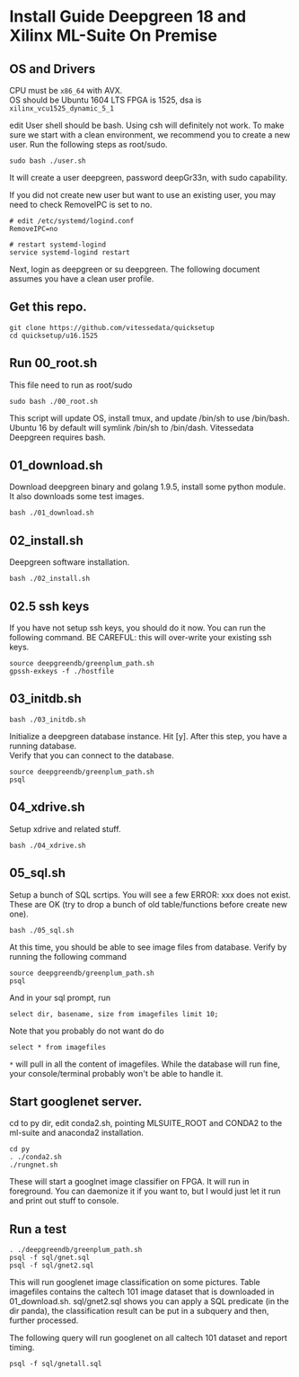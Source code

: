# Install Guide Deepgreen 18 and Xilinx ML-Suite On Premise

## OS and Drivers
CPU must be `x86_64` with AVX.  
OS should be Ubuntu 1604 LTS
FPGA is 1525, dsa is `xilinx_vcu1525_dynamic_5_1`

edit 
User shell should be bash.  Using csh will definitely not work.
To make sure we start with a clean environment, we recommend 
you to create a new user.  Run the following steps as root/sudo.
```
sudo bash ./user.sh
```

It will create a user deepgreen, password deepGr33n, with sudo 
capability.

If you did not create new user but want to use an existing user,
you may need to check RemoveIPC is set to no.   
```
# edit /etc/systemd/logind.conf
RemoveIPC=no

# restart systemd-logind
service systemd-logind restart
```

Next, login as deepgreen or su deepgreen.  The following document
assumes you have a clean user profile.

## Get this repo.
```
git clone https://github.com/vitessedata/quicksetup
cd quicksetup/u16.1525
```

## Run 00_root.sh
This file need to run as root/sudo
```
sudo bash ./00_root.sh
```

This script will update OS, install tmux, and update /bin/sh to use /bin/bash.   
Ubuntu 16 by default will symlink /bin/sh to /bin/dash. Vitessedata Deepgreen 
requires bash. 

## 01\_download.sh
Download deepgreen binary and golang 1.9.5, install some python module.
It also downloads some test images.
```
bash ./01_download.sh
```

## 02\_install.sh
Deepgreen software installation.
```
bash ./02_install.sh
```

## 02.5 ssh keys
If you have not setup ssh keys, you should do it now.  You can run the 
following command.  BE CAREFUL: this will over-write your existing ssh keys.  
```
source deepgreendb/greenplum_path.sh
gpssh-exkeys -f ./hostfile
```

## 03\_initdb.sh
```
bash ./03_initdb.sh
```
Initialize a deepgreen database instance.  Hit [y].
After this step, you have a running database.   
Verify that you can connect to the database.
```
source deepgreendb/greenplum_path.sh
psql
```

## 04\_xdrive.sh
Setup xdrive and related stuff.
```
bash ./04_xdrive.sh
```

## 05\_sql.sh
Setup a bunch of SQL scrtips.  You will see a few ERROR: xxx does not exist.  
These are OK (try to drop a bunch of old table/functions before create new one).
```
bash ./05_sql.sh
```
At this time, you should be able to see image files from database.  Verify by running
the following command
```
source deepgreendb/greenplum_path.sh
psql
```
And in your sql prompt, run
```
select dir, basename, size from imagefiles limit 10;
```
Note that you probably do not want do do
```
select * from imagefiles
```
`*` will pull in all the content of imagefiles.   While the database will run fine, your 
console/terminal probably won't be able to handle it.

## Start googlenet server.
cd to py dir, edit conda2.sh, pointing MLSUITE_ROOT and CONDA2 to the 
ml-suite and anaconda2 installation.

```
cd py
. ./conda2.sh
./rungnet.sh
```
These will start a googlnet image classifier on FPGA.  It will run in 
foreground.   You can daemonize it if you want to, but I would just 
let it run and print out stuff to console.

## Run a test
```
. ./deepgreendb/greenplum_path.sh
psql -f sql/gnet.sql 
psql -f sql/gnet2.sql
```
This will run googlenet image classification on some pictures.  Table
imagefiles contains the caltech 101 image dataset that is downloaded 
in 01\_download.sh.   sql/gnet2.sql shows you can apply a SQL predicate
(in the dir panda), the classification result can be put in a subquery 
and then, further processed. 

The following query will run googlenet on all caltech 101 dataset and 
report timing.  
```
psql -f sql/gnetall.sql
```


